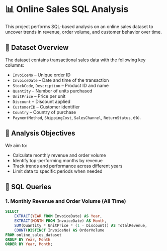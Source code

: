# 📊 Online Sales SQL Analysis

This project performs SQL-based analysis on an online sales dataset to uncover trends in revenue, order volume, and customer behavior over time.

## 📁 Dataset Overview

The dataset contains transactional sales data with the following key columns:

- `InvoiceNo` – Unique order ID
- `InvoiceDate` – Date and time of the transaction
- `StockCode`, `Description` – Product ID and name
- `Quantity` – Number of units purchased
- `UnitPrice` – Price per unit
- `Discount` – Discount applied
- `CustomerID` – Customer identifier
- `Country` – Country of purchase
- `PaymentMethod`, `ShippingCost`, `SalesChannel`, `ReturnStatus`, etc.

## 🎯 Analysis Objectives

We aim to:
- Calculate monthly revenue and order volume
- Identify top-performing months by revenue
- Track trends and performance across different years
- Limit data to specific periods when needed

## 🧾 SQL Queries

### 1. Monthly Revenue and Order Volume (All Time)
```sql
SELECT 
    EXTRACT(YEAR FROM InvoiceDate) AS Year,
    EXTRACT(MONTH FROM InvoiceDate) AS Month,
    SUM(Quantity * UnitPrice * (1 - Discount)) AS TotalRevenue,
    COUNT(DISTINCT InvoiceNo) AS OrderVolume
FROM online_sales_dataset
GROUP BY Year, Month
ORDER BY Year, Month;
